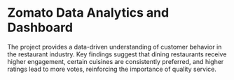 #  Zomato Data Analytics and Dashboard
 The project provides a data-driven understanding of customer behavior in the restaurant industry. Key findings suggest that dining restaurants receive higher engagement, certain cuisines are consistently preferred, and higher ratings lead to more votes, reinforcing the importance of quality service.
